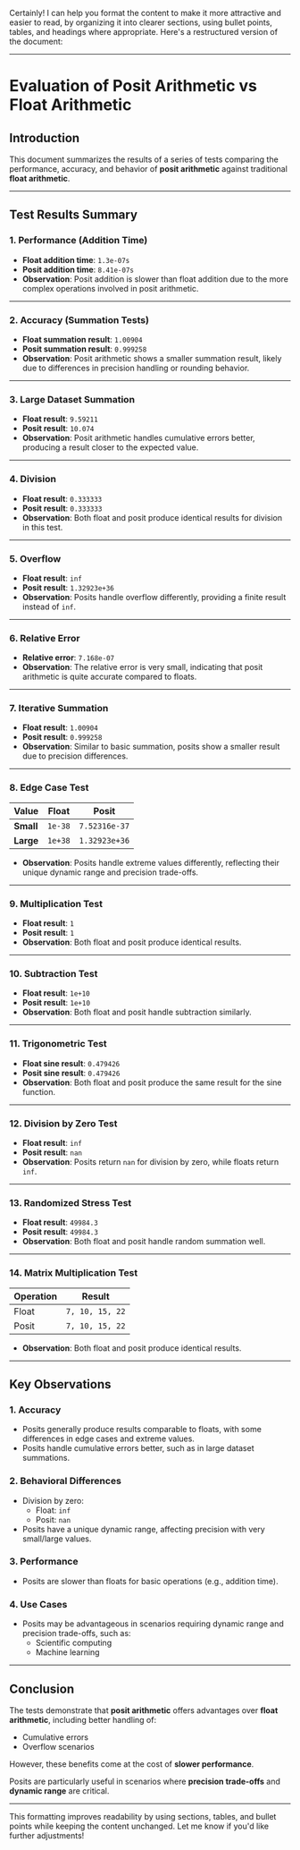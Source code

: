 Certainly! I can help you format the content to make it more attractive and easier to read, by organizing it into clearer sections, using bullet points, tables, and headings where appropriate. Here's a restructured version of the document:  

---

# Evaluation of Posit Arithmetic vs Float Arithmetic  

## Introduction  
This document summarizes the results of a series of tests comparing the performance, accuracy, and behavior of **posit arithmetic** against traditional **float arithmetic**.  

---

## Test Results Summary  

### **1. Performance (Addition Time)**  
- **Float addition time**: `1.3e-07s`  
- **Posit addition time**: `8.41e-07s`  
- **Observation**: Posit addition is slower than float addition due to the more complex operations involved in posit arithmetic.  

---

### **2. Accuracy (Summation Tests)**  
- **Float summation result**: `1.00904`  
- **Posit summation result**: `0.999258`  
- **Observation**: Posit arithmetic shows a smaller summation result, likely due to differences in precision handling or rounding behavior.  

---

### **3. Large Dataset Summation**  
- **Float result**: `9.59211`  
- **Posit result**: `10.074`  
- **Observation**: Posit arithmetic handles cumulative errors better, producing a result closer to the expected value.  

---

### **4. Division**  
- **Float result**: `0.333333`  
- **Posit result**: `0.333333`  
- **Observation**: Both float and posit produce identical results for division in this test.  

---

### **5. Overflow**  
- **Float result**: `inf`  
- **Posit result**: `1.32923e+36`  
- **Observation**: Posits handle overflow differently, providing a finite result instead of `inf`.  

---

### **6. Relative Error**  
- **Relative error**: `7.168e-07`  
- **Observation**: The relative error is very small, indicating that posit arithmetic is quite accurate compared to floats.  

---

### **7. Iterative Summation**  
- **Float result**: `1.00904`  
- **Posit result**: `0.999258`  
- **Observation**: Similar to basic summation, posits show a smaller result due to precision differences.  

---

### **8. Edge Case Test**  
| Value          | Float            | Posit           |  
|-----------------|------------------|-----------------|  
| **Small**      | `1e-38`          | `7.52316e-37`   |  
| **Large**      | `1e+38`          | `1.32923e+36`   |  

- **Observation**: Posits handle extreme values differently, reflecting their unique dynamic range and precision trade-offs.  

---

### **9. Multiplication Test**  
- **Float result**: `1`  
- **Posit result**: `1`  
- **Observation**: Both float and posit produce identical results.  

---

### **10. Subtraction Test**  
- **Float result**: `1e+10`  
- **Posit result**: `1e+10`  
- **Observation**: Both float and posit handle subtraction similarly.  

---

### **11. Trigonometric Test**  
- **Float sine result**: `0.479426`  
- **Posit sine result**: `0.479426`  
- **Observation**: Both float and posit produce the same result for the sine function.  

---

### **12. Division by Zero Test**  
- **Float result**: `inf`  
- **Posit result**: `nan`  
- **Observation**: Posits return `nan` for division by zero, while floats return `inf`.  

---

### **13. Randomized Stress Test**  
- **Float result**: `49984.3`  
- **Posit result**: `49984.3`  
- **Observation**: Both float and posit handle random summation well.  

---

### **14. Matrix Multiplication Test**  
| Operation | Result            |  
|-----------|-------------------|  
| Float     | `7, 10, 15, 22`   |  
| Posit     | `7, 10, 15, 22`   |  

- **Observation**: Both float and posit produce identical results.  

---

## Key Observations  

### **1. Accuracy**  
- Posits generally produce results comparable to floats, with some differences in edge cases and extreme values.  
- Posits handle cumulative errors better, such as in large dataset summations.  

### **2. Behavioral Differences**  
- Division by zero:  
  - Float: `inf`  
  - Posit: `nan`  
- Posits have a unique dynamic range, affecting precision with very small/large values.  

### **3. Performance**  
- Posits are slower than floats for basic operations (e.g., addition time).  

### **4. Use Cases**  
- Posits may be advantageous in scenarios requiring dynamic range and precision trade-offs, such as:  
  - Scientific computing  
  - Machine learning  

---

## Conclusion  
The tests demonstrate that **posit arithmetic** offers advantages over **float arithmetic**, including better handling of:  
- Cumulative errors  
- Overflow scenarios  

However, these benefits come at the cost of **slower performance**.  

Posits are particularly useful in scenarios where **precision trade-offs** and **dynamic range** are critical.  

---

This formatting improves readability by using sections, tables, and bullet points while keeping the content unchanged. Let me know if you'd like further adjustments!
